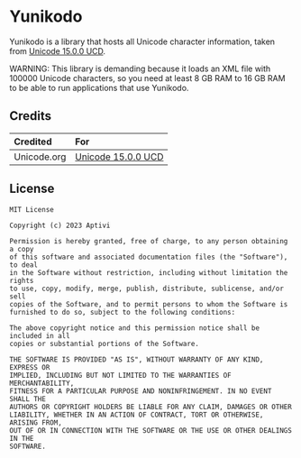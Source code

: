 # Yunikodo

Yunikodo is a library that hosts all Unicode character information, taken from [Unicode 15.0.0 UCD](https://www.unicode.org/Public/UCD/latest/ucdxml/ucdxml.readme.txt).

WARNING: This library is demanding because it loads an XML file with 100000 Unicode characters, so you need at least 8 GB RAM to 16 GB RAM to be able to run applications that use Yunikodo.

## Credits

| Credited | For 
|:---------|:----
| Unicode.org | [Unicode 15.0.0 UCD](https://www.unicode.org/Public/UCD/latest/ucdxml/ucdxml.readme.txt)

## License

```
MIT License

Copyright (c) 2023 Aptivi

Permission is hereby granted, free of charge, to any person obtaining a copy
of this software and associated documentation files (the "Software"), to deal
in the Software without restriction, including without limitation the rights
to use, copy, modify, merge, publish, distribute, sublicense, and/or sell
copies of the Software, and to permit persons to whom the Software is
furnished to do so, subject to the following conditions:

The above copyright notice and this permission notice shall be included in all
copies or substantial portions of the Software.

THE SOFTWARE IS PROVIDED "AS IS", WITHOUT WARRANTY OF ANY KIND, EXPRESS OR
IMPLIED, INCLUDING BUT NOT LIMITED TO THE WARRANTIES OF MERCHANTABILITY,
FITNESS FOR A PARTICULAR PURPOSE AND NONINFRINGEMENT. IN NO EVENT SHALL THE
AUTHORS OR COPYRIGHT HOLDERS BE LIABLE FOR ANY CLAIM, DAMAGES OR OTHER
LIABILITY, WHETHER IN AN ACTION OF CONTRACT, TORT OR OTHERWISE, ARISING FROM,
OUT OF OR IN CONNECTION WITH THE SOFTWARE OR THE USE OR OTHER DEALINGS IN THE
SOFTWARE.
```
